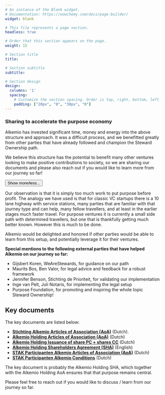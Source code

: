 ```yaml
---
# An instance of the Blank widget.
# Documentation: https://wowchemy.com/docs/page-builder/
widget: blank

# This file represents a page section.
headless: true

# Order that this section appears on the page.
weight: 15

# Section title
title: 

# Section subtitle
subtitle: 

# Section design
design:
  columns: '1'
  spacing:
    # Customize the section spacing. Order is top, right, bottom, left.
    padding: ["20px", "0", "30px", "0"]
---
```

### **Sharing to accelerate the purpose economy**
Alkemio has invested significant time, money and energy into the above structure and approach. It was a difficult process, and we benefitted greatly from other parties that have already followed and champion the Steward Ownership path.

We believe this structure has the potential to benefit many other ventures looking to make positive contributions to society, so we are sharing our documents and please also reach out if you would like to learn more from our journey so far!

<button type="button" class="collapsible" data-toggle="collapse" 
data-target="#alkemio-sharing" id="alkemiosharing">Show more/less...
</button>
<!-- Content of collapisible -->
<div id="alkemio-sharing" class="collapse">
  <div class="content">


Our observation is that it is simply too much work to put purpose before profit. The analogy we have used is that for classic VC startups there is a 10 lane highway with service stations, many parties that are familiar with that journey type and can help, many fellow travellers, and at least in the earlier stages much faster travel. For purpose ventures it is currently a small side path with determined travellers, but one that is thankfully getting much better known. However this is much to be done.  

Alkemio would be delighted and honored if other parties would be able to learn from this setup, and potentially leverage it for their ventures. 

**Special mentions to the following external parties that have helped Alkemio on our journey so far:**
* Gijsbert Koren, WeAreStewards, for guidance on our path
* Maurits Bos, Ben Valor, for legal advice and feedback for a robust framework
* Jennifer Benson, Stichting de Prioriteit, for validating our implementation
* Inge van Pelt, Juli Notaris, for implementing the legal setup
* Purpose Foundation, for promoting and inspiring the whole topic Steward Ownership!

## Key documents 
The key documents are listed below:

* [**Stichting Alkemio Articles of Association (AoA)**](./documents/stichting_alkemio_statuten_2021_12.pdf) (Dutch).
* [**Alkemio Holding Articles of Association (AoA)**](./documents/alkemio_holding_statuten.pdf)  (Dutch)
* [**Alkemio Holding Issuance of share PC + shares CC**](./documents/alkemio_holding_uitgifte_aandelen_pc_cc.pdf) (Dutch)
* [**Alkemio Holding Shareholders Agreement (SHA)**](./documents/alkemio_holding_shareholders_agreement.pdf) (English) 
* [**STAK Participanten Alkemio Articles of Association (AoA)**](./documents/stak_participanten_alkemio_akte_oprichting.pdf) (Dutch)
* [**STAK Participanten Alkemio Conditions**](./documents/stak_participanten_alkemio_administratievoorwaarden.pdf) (Dutch)

The key document is probably the Alkemio Holding SHA, which together with the Alkemio Holding AoA ensures that that purpose remains central. 

Please feel free to reach out if you would like to discuss / learn from our journey so far.
 </div>
</div>